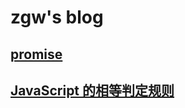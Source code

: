 # zgw's blog

## [promise](./JavaScript/promise.md)

## [JavaScript 的相等判定规则](./JavaScript/===和==判定步骤.md)
